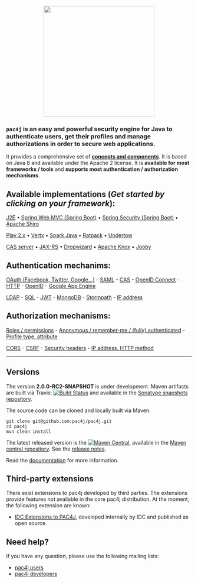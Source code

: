 <p align="center">
  <img src="https://pac4j.github.io/pac4j/img/logo.png" width="300" />
</p>

### `pac4j` is an easy and powerful security engine for Java to authenticate users, get their profiles and manage authorizations in order to secure web applications.

It provides a comprehensive set of [**concepts and components**](http://www.pac4j.org/docs/main-concepts-and-components.html). It is based on Java 8 and available under the Apache 2 license. It is **available for most frameworks / tools** and **supports most authentication / authorization mechanisms**.

## Available implementations (*Get started by clicking on your framework*):

[J2E](https://github.com/pac4j/j2e-pac4j) &bull; [Spring Web MVC (Spring Boot)](https://github.com/pac4j/spring-webmvc-pac4j) &bull; [Spring Security (Spring Boot)](https://github.com/pac4j/spring-security-pac4j) &bull; [Apache Shiro](https://github.com/bujiio/buji-pac4j)

[Play 2.x](https://github.com/pac4j/play-pac4j) &bull; [Vertx](https://github.com/pac4j/vertx-pac4j) &bull; [Spark Java](https://github.com/pac4j/spark-pac4j) &bull; [Ratpack](http://ratpack.io/manual/current/pac4j.html#pac4j) &bull; [Undertow](https://github.com/pac4j/undertow-pac4j)

[CAS server](https://apereo.github.io/cas/4.2.x/integration/Delegate-Authentication.html) &bull; [JAX-RS](https://github.com/pac4j/jax-rs-pac4j) &bull; [Dropwizard](https://github.com/evnm/dropwizard-pac4j) &bull; [Apache Knox](http://knox.apache.org/books/knox-0-9-0/user-guide.html#Pac4j+Provider+-+CAS+/+OAuth+/+SAML+/+OpenID+Connect) &bull; [Jooby](http://jooby.org/doc/pac4j)

## Authentication mechanims:

[OAuth (Facebook, Twitter, Google...)](http://www.pac4j.org/docs/clients/oauth.html) - [SAML](http://www.pac4j.org/docs/clients/saml.html) - [CAS](http://www.pac4j.org/docs/clients/cas.html) - [OpenID Connect](http://www.pac4j.org/docs/clients/openid-connect.html) - [HTTP](http://www.pac4j.org/docs/clients/http.html) - [OpenID](http://www.pac4j.org/docs/clients/openid.html) - [Google App Engine](http://www.pac4j.org/docs/clients/google-app-engine.html)

[LDAP](http://www.pac4j.org/docs/authenticators/ldap.html) - [SQL](http://www.pac4j.org/docs/authenticators/sql.html) - [JWT](http://www.pac4j.org/docs/authenticators/jwt.html) - [MongoDB](http://www.pac4j.org/docs/authenticators/mongodb.html) - [Stormpath](http://www.pac4j.org/docs/authenticators/stormpath.html) - [IP address](http://www.pac4j.org/docs/authenticators/ip.html)

## Authorization mechanisms:

[Roles / permissions](http://www.pac4j.org/docs/authorizers/profile-authorizers.html#roles--permissions) - [Anonymous / remember-me / (fully) authenticated](http://www.pac4j.org/docs/authorizers/profile-authorizers.html#authentication-levels) - [Profile type, attribute](http://www.pac4j.org/docs/authorizers/profile-authorizers.html#others)

[CORS](http://www.pac4j.org/docs/authorizers/web-authorizers.html#cors) - [CSRF](http://www.pac4j.org/docs/authorizers/web-authorizers.html#csrf) - [Security headers](http://www.pac4j.org/docs/authorizers/web-authorizers.html#security-headers) - [IP address, HTTP method](http://www.pac4j.org/docs/authorizers/web-authorizers.html#others)

---

## Versions

The version **2.0.0-RC2-SNAPSHOT** is under development. Maven artifacts are built via Travis: [![Build Status](https://travis-ci.org/pac4j/pac4j.png?branch=master)](https://travis-ci.org/pac4j/pac4j) and available in the [Sonatype snapshots repository](https://oss.sonatype.org/content/repositories/snapshots/org/pac4j).

The source code can be cloned and locally built via Maven:

```shell
git clone git@github.com:pac4j/pac4j.git
cd pac4j
mvn clean install
```

The latest released version is the [![Maven Central](https://maven-badges.herokuapp.com/maven-central/org.pac4j/pac4j/badge.svg?style=flat)](https://maven-badges.herokuapp.com/maven-central/org.pac4j/pac4j), available in the [Maven central repository](http://search.maven.org/#search%7Cga%7C1%7Cpac4j-). See the [release notes](http://www.pac4j.org/docs/release-notes.html).

Read the [documentation](http://www.pac4j.org/docs/index.html) for more information.

## Third-party extensions

There exist extensions to pac4j developed by third parties. The extensions provide features not available in the core pac4j distribution. At the moment, the following extension are known:
- [IDC Extensions to PAC4J](https://github.com/jkacer/pac4j-extensions), developed internally by IDC and published as open source.

## Need help?

If you have any question, please use the following mailing lists:
- [pac4j users](https://groups.google.com/forum/?hl=en#!forum/pac4j-users)
- [pac4j developers](https://groups.google.com/forum/?hl=en#!forum/pac4j-dev)

